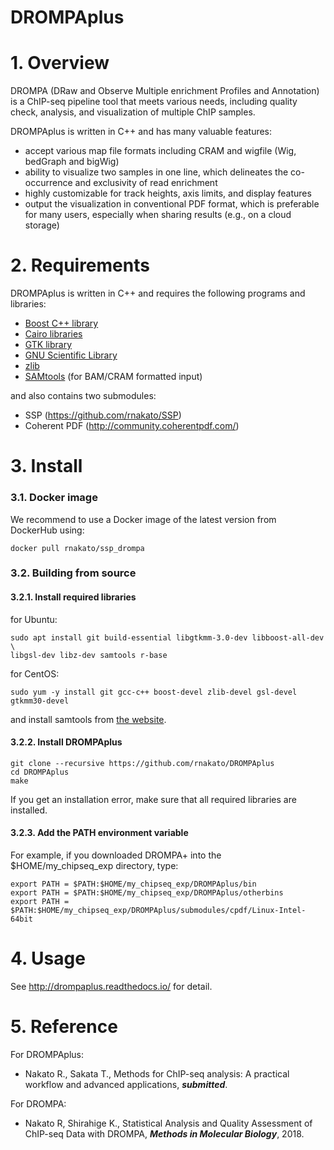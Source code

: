 # DROMPAplus

# 1. Overview
DROMPA (DRaw and Observe Multiple enrichment Profiles and Annotation) is a ChIP-seq pipeline tool that meets various needs, including quality check, analysis, and visualization of multiple ChIP samples.

DROMPAplus is written in C++ and has many valuable features:
* accept various map file formats including CRAM and wigfile (Wig, bedGraph and bigWig)
* ability to visualize two samples in one line, which delineates the co-occurrence and exclusivity of read enrichment
* highly customizable for track heights, axis limits, and display features
* output the visualization in conventional PDF format, which is preferable for many users, especially when sharing results (e.g., on a cloud storage)

# 2. Requirements
DROMPAplus is written in C++ and requires the following programs and libraries:
* [Boost C++ library](http://www.boost.org/)
* [Cairo libraries](http://www.cairographics.org/)
* [GTK library](http://www.gtk.org/)
* [GNU Scientific Library](http://www.gnu.org/software/gsl/)
* [zlib](http://www.zlib.net/)
* [SAMtools](http://samtools.sourceforge.net/) (for BAM/CRAM formatted input)

and also contains two submodules:

* SSP (https://github.com/rnakato/SSP)
* Coherent PDF (http://community.coherentpdf.com/)

# 3. Install

### 3.1. Docker image

We recommend to use a Docker image of the latest version from DockerHub using:

    docker pull rnakato/ssp_drompa

### 3.2. Building from source

#### 3.2.1. Install required libraries
for Ubuntu:

    sudo apt install git build-essential libgtkmm-3.0-dev libboost-all-dev \
    libgsl-dev libz-dev samtools r-base

for CentOS:

    sudo yum -y install git gcc-c++ boost-devel zlib-devel gsl-devel gtkmm30-devel
and install samtools from [the website](http://samtools.sourceforge.net/).

#### 3.2.2. Install DROMPAplus
    git clone --recursive https://github.com/rnakato/DROMPAplus
    cd DROMPAplus
    make

If you get an installation error, make sure that all required libraries are installed.

#### 3.2.3. Add the PATH environment variable
For example, if you downloaded DROMPA+ into the $HOME/my_chipseq_exp directory, type:

    export PATH = $PATH:$HOME/my_chipseq_exp/DROMPAplus/bin
    export PATH = $PATH:$HOME/my_chipseq_exp/DROMPAplus/otherbins
    export PATH = $PATH:$HOME/my_chipseq_exp/DROMPAplus/submodules/cpdf/Linux-Intel-64bit

# 4. Usage
 See http://drompaplus.readthedocs.io/ for detail.

# 5. Reference
For DROMPAplus:
* Nakato R., Sakata T., Methods for ChIP-seq analysis: A practical workflow and advanced applications, ***submitted***.

For DROMPA:
* Nakato R, Shirahige K., Statistical Analysis and Quality Assessment of ChIP-seq Data with DROMPA, ***Methods in Molecular Biology***, 2018.
